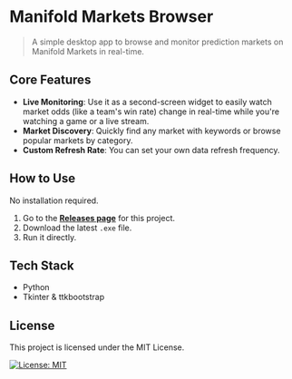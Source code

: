 # Manifold Markets Browser

> A simple desktop app to browse and monitor prediction markets on Manifold Markets in real-time.


##  Core Features

-   **Live Monitoring**: Use it as a second-screen widget to easily watch market odds (like a team's win rate) change in real-time while you're watching a game or a live stream.
-   **Market Discovery**: Quickly find any market with keywords or browse popular markets by category.
-   **Custom Refresh Rate**: You can set your own data refresh frequency.


##  How to Use

No installation required.

1.  Go to the [**Releases page**](https://github.com/Okgpb/Manifold-Markets-Browser/releases/) for this project.
2.  Download the latest `.exe` file.
3.  Run it directly.


##  Tech Stack

-   Python
-   Tkinter & ttkbootstrap


##  License

This project is licensed under the MIT License.

[![License: MIT](https://img.shields.io/badge/License-MIT-yellow.svg)](https://opensource.org/licenses/MIT)

